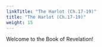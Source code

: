 ```yaml
---
linkTitle: "The Harlot (Ch.17-19)"
title: "The Harlot (Ch.17-19)"
weight: 15
---
```


Welcome to the Book of Revelation!

<!--more-->
